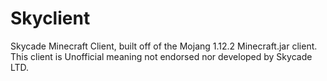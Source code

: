 # Skyclient
Skycade Minecraft Client, built off of the Mojang 1.12.2 Minecraft.jar client. This client is Unofficial meaning not endorsed nor developed by Skycade LTD.
